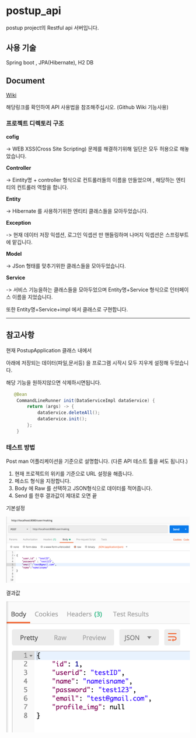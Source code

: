 # postup_api
postup project의  Restful api 서버입니다.


## 사용 기술

Spring boot , JPA(Hibernate), H2 DB

## Document

[Wiki](https://github.com/kseymin/postup_api/wiki)
  
해당링크를 확인하여 API 사용법을 참조해주십시오. (Github Wiki 기능사용)


### 프로젝트 디렉토리 구조

**cofig**

-> WEB XSS(Cross Site Scripting) 문제를 해결하기위해 일단은 모두 허용으로 해놓았습니다.

**Controller**

-> Eintity명 + controller 형식으로 컨트롤러들의 이름을 만들었으며 , 해당하는 엔티티의 컨트롤러 역할을 합니다.


**Entity**

-> Hibernate 를 사용하기위한 엔티티 클래스들을 모아두었습니다.

**Exception**

-> 현재 데이터 저장 익셉션, 로그인 익셉션 만 핸들링하며 나머지 익셉션은 스프링부트 에 맡깁니다.


**Model**

-> JSon 형태를 맞추기위한 클래스들을 모아두었습니다.


**Service**

-> 서비스 기능을하는 클래스들을 모아두었으며 Entity명+Service 형식으로 인터페이스 이름을 지었습니다. 

또한 Entity명+Service+impl 에서 클래스로 구현합니다.

----

## 참고사항

현재 PostupApplication 클래스 내에서 

아래에  저장되는 데이터(파일,문서등) 을 프로그램 시작시 모두 지우게 설정해 두었습니다. 

해당 기능을 원하지않으면 삭제하시면됩니다.


```java
   @Bean
    CommandLineRunner init(DataServiceImpl dataService) {
        return (args) -> {
            dataService.deleteAll();
            dataService.init();
        };
    }
```


### 테스트 방법

Post man 어플리케이션을 기준으로 설명합니다.
(다른 API 테스트 툴을 써도 됩니다.)

1.  현재 프로젝트의 위키를 기준으로 URL 설정을 해줍니다.
2.  메소드 형식을 지정합니다.
3.  Body 에 Raw 를 선택하고 JSON형식으로 데이터를 적어줍니다.
4.  Send 를 한후 결과값이 제대로 오면 끝


기본설정

<img src=https://github.com/kseymin/postup_api/blob/master/Readme_img/Postman_Send.png/>

결과값

<center><img src=https://github.com/kseymin/postup_api/blob/master/Readme_img/Postman_Result.png/></center>
